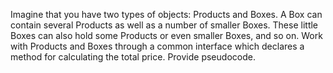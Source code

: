 

Imagine that you have two types of objects: Products and Boxes.
A Box can contain several Products as well as a number of smaller Boxes.
These little Boxes can also hold some Products or even smaller Boxes, and so on.
Work with Products and Boxes through a common interface which declares a method for calculating the total price.
Provide pseudocode.

